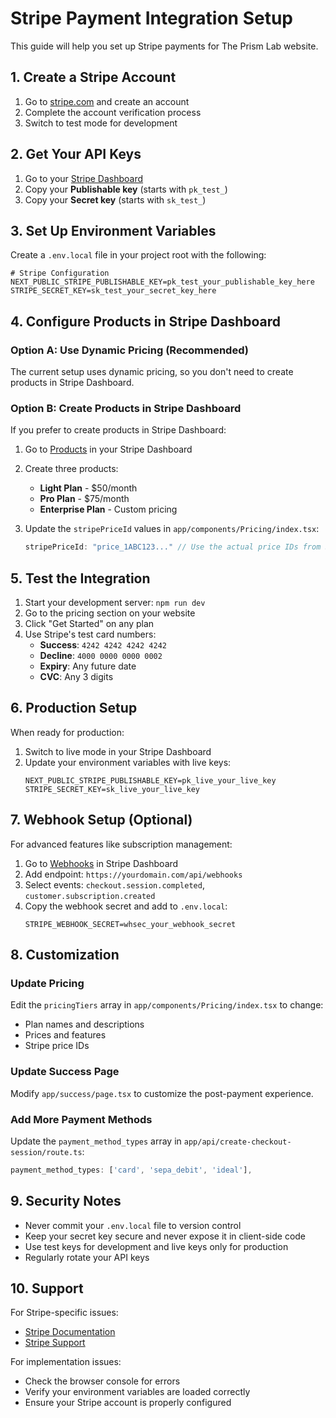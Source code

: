 # Stripe Payment Integration Setup

This guide will help you set up Stripe payments for The Prism Lab website.

## 1. Create a Stripe Account

1. Go to [stripe.com](https://stripe.com) and create an account
2. Complete the account verification process
3. Switch to test mode for development

## 2. Get Your API Keys

1. Go to your [Stripe Dashboard](https://dashboard.stripe.com/apikeys)
2. Copy your **Publishable key** (starts with `pk_test_`)
3. Copy your **Secret key** (starts with `sk_test_`)

## 3. Set Up Environment Variables

Create a `.env.local` file in your project root with the following:

```env
# Stripe Configuration
NEXT_PUBLIC_STRIPE_PUBLISHABLE_KEY=pk_test_your_publishable_key_here
STRIPE_SECRET_KEY=sk_test_your_secret_key_here
```

## 4. Configure Products in Stripe Dashboard

### Option A: Use Dynamic Pricing (Recommended)
The current setup uses dynamic pricing, so you don't need to create products in Stripe Dashboard.

### Option B: Create Products in Stripe Dashboard
If you prefer to create products in Stripe Dashboard:

1. Go to [Products](https://dashboard.stripe.com/products) in your Stripe Dashboard
2. Create three products:
   - **Light Plan** - $50/month
   - **Pro Plan** - $75/month  
   - **Enterprise Plan** - Custom pricing

3. Update the `stripePriceId` values in `app/components/Pricing/index.tsx`:
   ```typescript
   stripePriceId: "price_1ABC123..." // Use the actual price IDs from Stripe
   ```

## 5. Test the Integration

1. Start your development server: `npm run dev`
2. Go to the pricing section on your website
3. Click "Get Started" on any plan
4. Use Stripe's test card numbers:
   - **Success**: `4242 4242 4242 4242`
   - **Decline**: `4000 0000 0000 0002`
   - **Expiry**: Any future date
   - **CVC**: Any 3 digits

## 6. Production Setup

When ready for production:

1. Switch to live mode in your Stripe Dashboard
2. Update your environment variables with live keys:
   ```env
   NEXT_PUBLIC_STRIPE_PUBLISHABLE_KEY=pk_live_your_live_key
   STRIPE_SECRET_KEY=sk_live_your_live_key
   ```

## 7. Webhook Setup (Optional)

For advanced features like subscription management:

1. Go to [Webhooks](https://dashboard.stripe.com/webhooks) in Stripe Dashboard
2. Add endpoint: `https://yourdomain.com/api/webhooks`
3. Select events: `checkout.session.completed`, `customer.subscription.created`
4. Copy the webhook secret and add to `.env.local`:
   ```env
   STRIPE_WEBHOOK_SECRET=whsec_your_webhook_secret
   ```

## 8. Customization

### Update Pricing
Edit the `pricingTiers` array in `app/components/Pricing/index.tsx` to change:
- Plan names and descriptions
- Prices and features
- Stripe price IDs

### Update Success Page
Modify `app/success/page.tsx` to customize the post-payment experience.

### Add More Payment Methods
Update the `payment_method_types` array in `app/api/create-checkout-session/route.ts`:
```typescript
payment_method_types: ['card', 'sepa_debit', 'ideal'],
```

## 9. Security Notes

- Never commit your `.env.local` file to version control
- Keep your secret key secure and never expose it in client-side code
- Use test keys for development and live keys only for production
- Regularly rotate your API keys

## 10. Support

For Stripe-specific issues:
- [Stripe Documentation](https://stripe.com/docs)
- [Stripe Support](https://support.stripe.com)

For implementation issues:
- Check the browser console for errors
- Verify your environment variables are loaded correctly
- Ensure your Stripe account is properly configured




